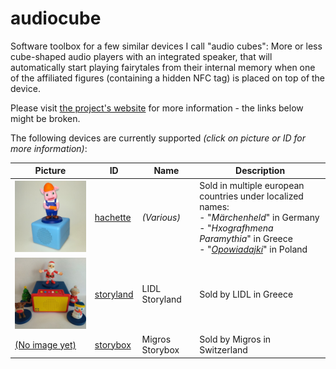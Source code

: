 # audiocube

Software toolbox for a few similar devices I call "audio cubes": More or less cube-shaped audio players with an integrated speaker, that will automatically start playing fairytales from their internal memory when one of the affiliated figures (containing a hidden NFC tag) is placed on top of the device.

Please visit [the project's website](https://oyooyo.github.io/audiocube) for more information - the links below might be broken.

The following devices are currently supported *(click on picture or ID for more information)*:

Picture | ID | Name | Description
--- | --- | --- | ---
[![](docs/devices/hachette/image-0001-256x256.jpg)](docs/devices/hachette/index.md) | [hachette](docs/devices/hachette/index.md) | *(Various)* | Sold in multiple european countries under localized names:<br />- "*Märchenheld*" in Germany<br />- "*Hxografhmena Paramythia*" in Greece<br />- "*[Opowiadajki](https://opowiadajki.pl/)*" in Poland
[![](docs/devices/storyland/image-0001-256x256.jpg)](docs/devices/storyland/index.md) | [storyland](docs/devices/storyland/index.md) | LIDL Storyland | Sold by LIDL in Greece
[(No image yet)](docs/devices/storybox/index.md) | [storybox](docs/devices/storybox/index.md) | Migros Storybox | Sold by Migros in Switzerland
